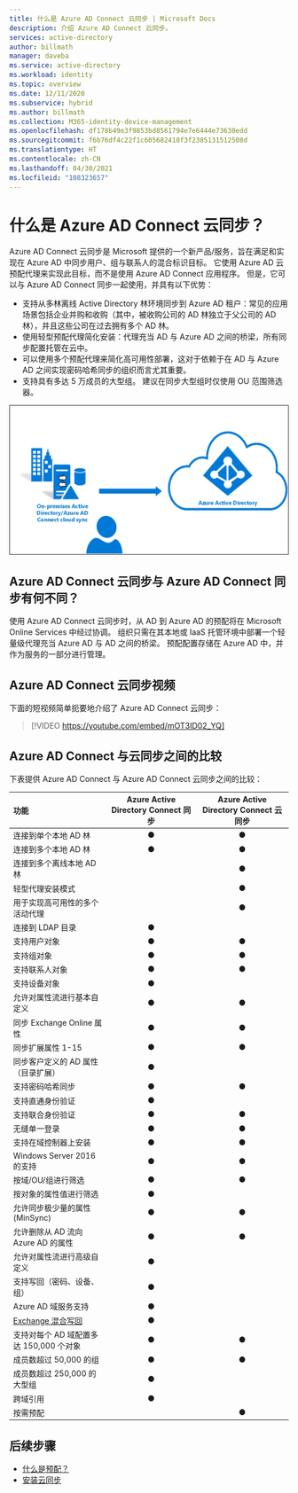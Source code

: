 ```yaml
---
title: 什么是 Azure AD Connect 云同步 | Microsoft Docs
description: 介绍 Azure AD Connect 云同步。
services: active-directory
author: billmath
manager: daveba
ms.service: active-directory
ms.workload: identity
ms.topic: overview
ms.date: 12/11/2020
ms.subservice: hybrid
ms.author: billmath
ms.collection: M365-identity-device-management
ms.openlocfilehash: df178b49e3f9853bd8561794e7e6444e73630edd
ms.sourcegitcommit: f6b76df4c22f1c605682418f3f2385131512508d
ms.translationtype: HT
ms.contentlocale: zh-CN
ms.lasthandoff: 04/30/2021
ms.locfileid: "108323657"
---
```

# <a name="what-is-azure-ad-connect-cloud-sync"></a>什么是 Azure AD Connect 云同步？
Azure AD Connect 云同步是 Microsoft 提供的一个新产品/服务，旨在满足和实现在 Azure AD 中同步用户、组与联系人的混合标识目标。  它使用 Azure AD 云预配代理来实现此目标，而不是使用 Azure AD Connect 应用程序。  但是，它可以与 Azure AD Connect 同步一起使用，并具有以下优势：
    
- 支持从多林离线 Active Directory 林环境同步到 Azure AD 租户：常见的应用场景包括企业并购和收购（其中，被收购公司的 AD 林独立于父公司的 AD 林），并且这些公司在过去拥有多个 AD 林。
- 使用轻型预配代理简化安装：代理充当 AD 与 Azure AD 之间的桥梁，所有同步配置托管在云中。 
- 可以使用多个预配代理来简化高可用性部署，这对于依赖于在 AD 与 Azure AD 之间实现密码哈希同步的组织而言尤其重要。
- 支持具有多达 5 万成员的大型组。 建议在同步大型组时仅使用 OU 范围筛选器。


![什么是 Azure AD Connect](media/what-is-cloud-sync/architecture-1.png)

## <a name="how-is-azure-ad-connect-cloud-sync-different-from-azure-ad-connect-sync"></a>Azure AD Connect 云同步与 Azure AD Connect 同步有何不同？
使用 Azure AD Connect 云同步时，从 AD 到 Azure AD 的预配将在 Microsoft Online Services 中经过协调。 组织只需在其本地或 IaaS 托管环境中部署一个轻量级代理充当 Azure AD 与 AD 之间的桥梁。 预配配置存储在 Azure AD 中，并作为服务的一部分进行管理。

## <a name="azure-ad-connect-cloud-sync-video"></a>Azure AD Connect 云同步视频
下面的短视频简单扼要地介绍了 Azure AD Connect 云同步：

> [!VIDEO https://youtube.com/embed/mOT3ID02_YQ]


## <a name="comparison-between-azure-ad-connect-and-cloud-sync"></a>Azure AD Connect 与云同步之间的比较

下表提供 Azure AD Connect 与 Azure AD Connect 云同步之间的比较：

| 功能 | Azure Active Directory Connect 同步| Azure Active Directory Connect 云同步 |
|:--- |:---:|:---:|
|连接到单个本地 AD 林|● |● |
| 连接到多个本地 AD 林 |● |● |
| 连接到多个离线本地 AD 林 | |● |
| 轻型代理安装模式 | |● |
| 用于实现高可用性的多个活动代理 | |● |
| 连接到 LDAP 目录|●| | 
| 支持用户对象 |● |● |
| 支持组对象 |● |● |
| 支持联系人对象 |● |● |
| 支持设备对象 |● | |
| 允许对属性流进行基本自定义 |● |● |
| 同步 Exchange Online 属性 |● |● |
| 同步扩展属性 1-15 |● |● |
| 同步客户定义的 AD 属性（目录扩展） |● | |
| 支持密码哈希同步 |●|●|
| 支持直通身份验证 |●||
| 支持联合身份验证 |●|●|
| 无缝单一登录|● |●|
| 支持在域控制器上安装 |● |● |
| Windows Server 2016 的支持|● |● |
| 按域/OU/组进行筛选 |● |● |
| 按对象的属性值进行筛选 |● | |
| 允许同步极少量的属性 (MinSync) |● |● |
| 允许删除从 AD 流向 Azure AD 的属性 |● |● |
| 允许对属性流进行高级自定义 |● | |
| 支持写回（密码、设备、组） |● | |
| Azure AD 域服务支持|● | |
| [Exchange 混合写回](../hybrid/reference-connect-sync-attributes-synchronized.md#exchange-hybrid-writeback) |● | |
| 支持对每个 AD 域配置多达 150,000 个对象 |● |● |
| 成员数超过 50,000 的组 |● |● |
| 成员数超过 250,000 的大型组 |● |  |
| 跨域引用|● | |
| 按需预配| |● |

## <a name="next-steps"></a>后续步骤 

- [什么是预配？](what-is-provisioning.md)
- [安装云同步](how-to-install.md)
